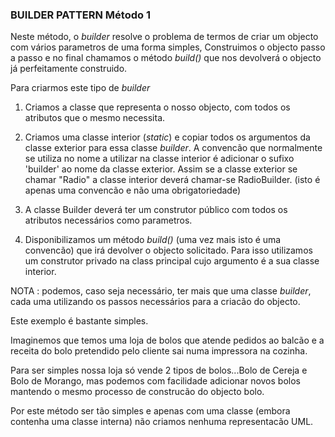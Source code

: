 ### BUILDER PATTERN Método 1




Neste método, o *builder* resolve o problema de termos de criar um objecto com vários parametros de uma forma simples,
Construimos o objecto passo a passo e no final chamamos o método *build()* que nos devolverá o objecto já perfeitamente
construido.

Para criarmos este tipo de *builder*


1. Criamos a classe que representa o nosso objecto, com todos os atributos que o mesmo necessita.

2. Criamos uma classe interior (*static*) e copiar todos os argumentos da classe exterior para essa classe *builder*. A
convencão que normalmente se utiliza no nome a utilizar na classe interior é adicionar o sufixo 'builder' ao nome da classe
exterior. Assim se a classe exterior se chamar "Radio" a classe interior deverá chamar-se RadioBuilder. (isto é apenas uma
convencão e não uma obrigatoriedade)

3. A classe Builder deverá ter um construtor público com todos os atributos necessários como parametros.

4. Disponibilizamos um método *build()* (uma vez mais isto é uma convencão) que irá devolver o objecto solicitado.
Para isso utilizamos um construtor privado na class principal cujo argumento é a sua classe interior.

NOTA : podemos, caso seja necessário, ter mais que uma classe *builder*, cada uma utilizando os passos necessários para a criacão do
objecto.

Este exemplo é bastante simples.

Imaginemos que temos uma loja de bolos que atende pedidos ao balcão e a receita do bolo pretendido pelo cliente sai
numa impressora na cozinha.

Para ser simples nossa loja só vende 2 tipos de bolos...Bolo de Cereja e Bolo de Morango, mas podemos com facilidade
adicionar novos bolos mantendo o mesmo processo de construcão do objecto bolo.

Por este método ser tão simples e apenas com uma classe (embora contenha uma classe interna) não criamos nenhuma
representacão UML.






